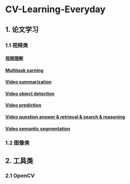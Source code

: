 # CV-Learning-Everyday

## 1. 论文学习

### 1.1 视频类

#### [视频理解](https://github.com/huuuuusy/CV-Learning-Everyday/blob/master/video-based/T001-%E8%A7%86%E9%A2%91%E7%90%86%E8%A7%A3.md)

#### [Multitask earning](https://github.com/huuuuusy/CV-Learning-Everyday/blob/master/video-based/T002-Multitask%20Learning.md)

#### [Video summarization](https://github.com/huuuuusy/CV-Learning-Everyday/blob/master/video-based/T003-Video%20summarization.md)

#### [Video object detection](https://github.com/huuuuusy/CV-Learning-Everyday/blob/master/video-based/T004-Video%20object%20detection.md)

#### [Video prediction](https://github.com/huuuuusy/CV-Learning-Everyday/blob/master/video-based/T005-Video%20prediction.md)

#### [Video question answer & retrieval & search & reasoning](https://github.com/huuuuusy/CV-Learning-Everyday/blob/master/video-based/T006-Video%20question%20answer%20%26%20retrieval%20%26%20search%20%26%20reasoning.md)

#### [Video semantic segmentation](https://github.com/huuuuusy/CV-Learning-Everyday/blob/master/video-based/T007-Video%20semantic%20segmentation.md)

### 1.2 图像类

## 2. 工具类

### 2.1 OpenCV
